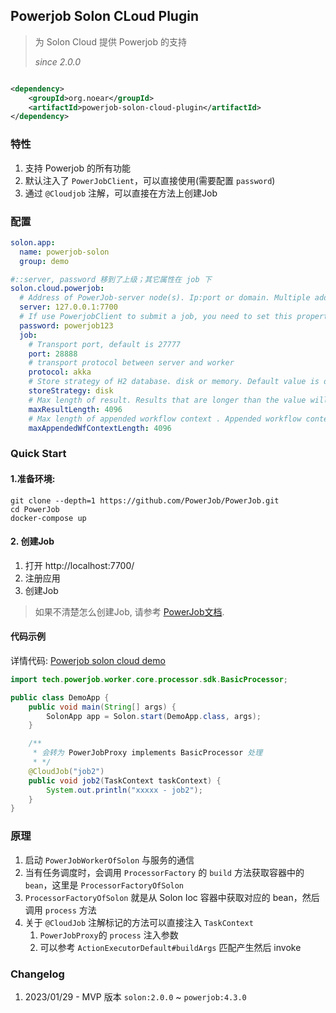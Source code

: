 ## Powerjob Solon CLoud Plugin

> 为 Solon Cloud 提供 Powerjob 的支持
>
> _since 2.0.0_

```xml

<dependency>
    <groupId>org.noear</groupId>
    <artifactId>powerjob-solon-cloud-plugin</artifactId>
</dependency>
```

### 特性

1. 支持 Powerjob 的所有功能
2. 默认注入了 `PowerJobClient`，可以直接使用(需要配置 `password`)
3. 通过 `@Cloudjob` 注解，可以直接在方法上创建Job

### 配置

```yaml
solon.app:
  name: powerjob-solon
  group: demo

#::server, password 移到了上级；其它属性在 job 下
solon.cloud.powerjob:
  # Address of PowerJob-server node(s). Ip:port or domain. Multiple addresses should be separated with comma.
  server: 127.0.0.1:7700
  # If use PowerjobClient to submit a job, you need to set this property.
  password: powerjob123
  job:
    # Transport port, default is 27777
    port: 28888
    # transport protocol between server and worker
    protocol: akka
    # Store strategy of H2 database. disk or memory. Default value is disk.
    storeStrategy: disk
    # Max length of result. Results that are longer than the value will be truncated.
    maxResultLength: 4096
    # Max length of appended workflow context . Appended workflow context value that is longer than the value will be ignore.
    maxAppendedWfContextLength: 4096
```

### Quick Start

#### 1.准备环境:

```shell
git clone --depth=1 https://github.com/PowerJob/PowerJob.git
cd PowerJob
docker-compose up
```

#### 2. 创建Job

1. 打开 http://localhost:7700/
2. 注册应用
3. 创建Job

> 如果不清楚怎么创建Job, 请参考 [PowerJob文档](https://www.yuque.com/powerjob/guidence).

#### 代码示例

详情代码: [Powerjob solon cloud demo](https://github.com/noear/solon-examples/tree/main/9.Solon-Cloud/demo9064-job_powerjob)

```java
import tech.powerjob.worker.core.processor.sdk.BasicProcessor;

public class DemoApp {
    public void main(String[] args) {
        SolonApp app = Solon.start(DemoApp.class, args);
    }

    /**
     * 会转为 PowerJobProxy implements BasicProcessor 处理
     * */
    @CloudJob("job2")
    public void job2(TaskContext taskContext) {
        System.out.println("xxxxx - job2");
    }
}
```

### 原理

1. 启动 `PowerJobWorkerOfSolon` 与服务的通信
2. 当有任务调度时，会调用 `ProcessorFactory` 的 `build` 方法获取容器中的 `bean`，这里是 `ProcessorFactoryOfSolon`
3. `ProcessorFactoryOfSolon` 就是从 Solon Ioc 容器中获取对应的 bean，然后调用 `process` 方法
4. 关于 `@CloudJob` 注解标记的方法可以直接注入 `TaskContext`
    1. `PowerJobProxy`的 `process` 注入参数 
    2. 可以参考 `ActionExecutorDefault#buildArgs` 匹配产生然后 invoke

### Changelog

1. 2023/01/29 - MVP 版本 `solon:2.0.0` ~ `powerjob:4.3.0`